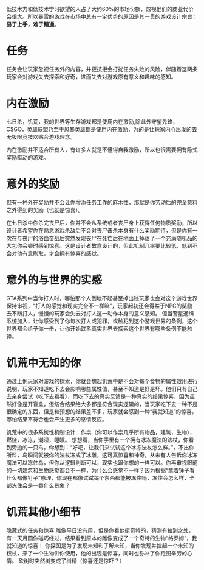 低技术力和低技术学习欲望的人占了大约60%的市场份额，忽视他们的商业代价会很大。所以暴雪的游戏在市场中总有一定优势的原因是其一贯的游戏设计宗旨：**易于上手，难于精通**。

# 任务
任务会让玩家忽视任务外的内容，并更抗拒会打扰任务失败的风险，伴随着这两条玩家会对游戏失去探索和好奇，进而失去对游戏原有意义和趣味的感知。

# 内在激励
七日杀，饥荒，我的世界等生存游戏都是使用内在激励,除此外守望先锋，CSGO，英雄联盟乃至于风暴英雄都是使用内在激励，为的是让玩家内心出发的去无极限竞技以贴合游戏理念。

内在激励并不适合所有人，有许多人就是不懂得自我激励，所以也很需要拥有隐式奖励驱动的游戏。

# 意外的奖励
但有一种外在奖励并不会让你增添任务工作的麻木性，那就是你劳动后的完全意料之外得到的奖励（也就是惊喜）。

在七日杀中你杀完丧尸后，你并不会从系统或者丧尸身上获得任何物质奖励，所以设计者希望你在熟悉游戏杀敌后不会对丧尸击杀本身有什么奖励期待，但是你有一次在与丧尸的浴血奋战后突然发现丧尸在死亡后在地面上掉落了一个充满随机品的大包你会顿时感到惊喜。这是设计者故意设计的，但此机制几率要比较低，低到不会对他有意刷取，才会拥有惊喜的感觉。

# 意外的与世界的实感
GTA系列中当你打人时，哪怕那个人倒地不起甚至掉出钱玩家也会对这个游戏世界保持审视，“打人的感觉和现实完全不一样嘛”，玩家起初还会得益于NPC的奖励去不断打人，慢慢的玩家会失去对打人这一动作本身的意义感知。
但当警星通缉系统加入，让你感受到了你每次打人或犯罪，或触犯到这个游戏世界的条例，这个世界都会给予你一击，让你开始联系真实世界去探索这个世界有哪些条例不能触碰。

# 饥荒中无知的你
通过上例玩家对游戏的探索，你就会想起饥荒中是不会对每个食物的属性效用进行说明，玩家不知道吃下去会影响哪些属性值，甚至不知道是好是坏。他们只有自己去亲身尝试（吃下去看看），而吃下去的真实反馈是一种真实的结果惊喜，因为虽然好像是开盲盒，但结合结果绝大多都是符合现实逻辑的，当玩家吃下去一种不是很确定的东西，但是和预想的结果差不多，玩家就会感到一种“我就知道”的惊喜，哪怕结果不符合也会产生更多的感情反应。

饥荒中的很多系统性机制设计：作祟（你可以作祟几乎所有物品，建筑，生物），燃烧，冰冻，潮湿，睡眠。
想想看，当你手里有一个拥有冰冻魔法的法杖，你看到旁边的一只鸟，你想到：“好吧，让我们来试试这个冰冻法杖怎么样。”，不出你所料，鸟瞬间就被你的法杖冻成了冰雕，这可真惊喜和神奇，从未有人告诉你冰冻魔法可以冻住鸟，但你从逻辑判断可以，现实也跟你想的一样可以。你再审视眼前的一切建筑和生物感觉都会不一样，为什么会感觉不一样？因为根据“拿着锤子看什么都像钉子”原理，你现在都像试试每个东西都能被冻住吗，冻住会怎么样，全部冻住会是一番什么景象？

# 饥荒其他小细节
隐藏式的任务和惊喜
    雕像平日没有用，但是你看他挺奇特的，猜测有独到之处，有一天月圆你碰巧经过，结果看到原本的雕像变成了一个奇特的生物“格罗姆”，我就知道的惊喜！
    你探图是为了发现未知和了解未知，当你发现并捡起一个未知的权杖，来了一个生物供你使用，他的出现是惊喜，同时也弥补了你跑图辛劳的心情。
    砍树时突然树变成了树精（惊喜还是惊吓？）
